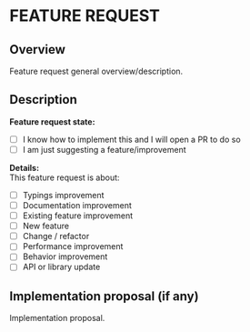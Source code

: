 # FEATURE REQUEST

## **Overview**

Feature request general overview/description.

## **Description**

**Feature request state:**

- [ ] I know how to implement this and I will open a PR to do so
- [ ] I am just suggesting a feature/improvement

**Details:**  
This feature request is about:

- [ ] Typings improvement
- [ ] Documentation improvement
- [ ] Existing feature improvement
- [ ] New feature
- [ ] Change / refactor
- [ ] Performance improvement
- [ ] Behavior improvement
- [ ] API or library update

## **Implementation proposal (if any)**

Implementation proposal.
